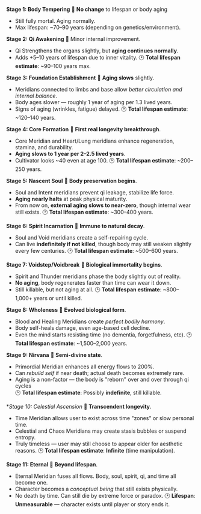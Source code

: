 **Stage 1: Body Tempering**
🔹 **No change** to lifespan or body aging
- Still fully mortal. Aging normally.
- Max lifespan: ~70–90 years (depending on genetics/environment).

**Stage 2: Qi Awakening**
🔹 Minor internal improvement.
- Qi Strengthens the organs slightly, but **aging continues normally**.
- Adds +5–10 years of lifespan due to inner vitality.
🕑 **Total lifespan estimate**: ~90–100 years max.

**Stage 3: Foundation Establishment**
🔹 **Aging slows** slightly.
- Meridians connected to limbs and base allow _better circulation and internal balance_.
- Body ages slower — roughly 1 year of aging per 1.3 lived years.
- Signs of aging (wrinkles, fatigue) delayed.
🕑 **Total lifespan estimate**: ~120–140 years.

**Stage 4: Core Formation**
🔹 **First real longevity breakthrough**.
- Core Meridian and Heart/Lung meridians enhance regeneration, stamina, and durability.
- **Aging slows to 1 year per 2–2.5 lived years**.
- Cultivator looks ~40 even at age 100.
🕑 **Total lifespan estimate**: ~200–250 years.

**Stage 5: Nascent Soul**
🔹 **Body preservation begins**.
- Soul and Intent meridians prevent qi leakage, stabilize life force.
- **Aging nearly halts** at peak physical maturity.
- From now on, **external aging slows to near-zero**, though internal wear still exists.
🕑 **Total lifespan estimate**: ~300–400 years.

**Stage 6: Spirit Incarnation**
🔹 **Immune to natural decay**.
- Soul and Void meridians create a self-repairing cycle.
- Can live **indefinitely if not killed**, though body may still weaken slightly every few centuries.
🕑 **Total lifespan estimate**: ~500–600 years.

**Stage 7: Voidstep/Voidbreak**
🔹 **Biological immortality begins**.
- Spirit and Thunder meridians phase the body slightly out of reality.
- **No aging**, body regenerates faster than time can wear it down.
- Still killable, but not aging at all.
🕑 **Total lifespan estimate**: ~800–1,000+ years or until killed.

**Stage 8: Wholeness**
🔹 **Evolved biological form**.
- Blood and Healing Meridians create _perfect bodily harmony_.
- Body self-heals damage, even age-based cell decline.
- Even the mind starts resisting time (no dementia, forgetfulness, etc).
🕑 **Total lifespan estimate**: ~1,500–2,000 years.

**Stage 9: Nirvana**
🔹 **Semi-divine state**.
- Primordial Meridian enhances all energy flows to 200%.
- Can _rebuild self_ if near death; actual death becomes extremely rare.
- Aging is a non-factor — the body is "reborn" over and over through qi cycles    
🕑 **Total lifespan estimate**: Possibly **indefinite**, still killable.

**Stage 10: Celestial Ascension*
🔹 **Transcendent longevity**.
- Time Meridian allows user to exist across time "zones" or slow personal time.
- Celestial and Chaos Meridians may create stasis bubbles or suspend entropy.
- Truly timeless — user may still choose to appear older for aesthetic reasons.
🕑 **Total lifespan estimate**: **Infinite** (time manipulation).

**Stage 11: Eternal**
🔹 **Beyond lifespan**.
- Eternal Meridian fuses all flows. Body, soul, spirit, qi, and time all become one.
- Character becomes a _conceptual being_ that still exists physically.
- No death by time. Can still die by extreme force or paradox.
🕑 **Lifespan**: **Unmeasurable** — character exists until player or story ends it.